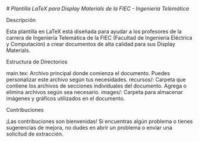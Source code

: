 <em> # Plantilla LaTeX para Display Materials de la FIEC - Ingeniería Telemática </em>

Descripción

Esta plantilla en LaTeX está diseñada para ayudar a los profesores de la carrera de Ingeniería Telemática de la FIEC (Facultad de Ingeniería Eléctrica y Computación) a crear documentos de alta calidad para sus Display Materials.

Estructura de Directorios

main.tex: Archivo principal donde comienza el documento. Puedes personalizar este archivo según tus necesidades.
recursos/: Carpeta que contiene los archivos de secciones individuales del documento. Agrega o elimina archivos según sea necesario.
images/: Carpeta para almacenar imágenes y gráficos utilizados en el documento.

Contribuciones

¡Las contribuciones son bienvenidas! Si encuentras algún problema o tienes sugerencias de mejora, no dudes en abrir un problema o enviar una solicitud de extracción.
